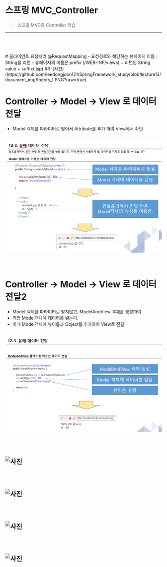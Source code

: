 # 스프링 MVC_Controller
> 스프링 MVC중 Controller 학습


<hr/>

<br/>
<br/>


  
<br/>
# 클라이언트 요청처리 @RequestMapping
- 요청경로와 해당하는 뷰페이지 이름 : String을 리턴 
- 뷰페이지의 이름은 prefix (/WEB-INF/views) + 리턴된 String value + suffix(.jsp)
## ![사진](https://github.com/leedongjoon121/SpringFramework_study/blob/lecture13/document_img/theory_1.PNG?raw=true)

<br/>

# Controller -> Model -> View 로 데이터 전달
- Model 객체를 파라미터로 받아서 Attribute를 추가 하여 View에서 확인
## ![사진](https://github.com/leedongjoon121/SpringFramework_study/blob/lecture13/document_img/theory_2.PNG?raw=true)


<br/>

# Controller -> Model -> View 로 데이터 전달2
- Model 객체를 파라미터로 받지않고, ModelAndView 객체를 생성하여
- 직접 Model객체에 데이터를 넣는다.
- 이때 Model객체에 뷰이름과 Object를 추가하여 View로 전달
## ![사진](https://github.com/leedongjoon121/SpringFramework_study/blob/lecture13/document_img/theory_3.PNG?raw=true)


<br/>

#
## ![사진](?raw=true)


<br/>

#
## ![사진](?raw=true)


<br/>

#
## ![사진](?raw=true)


<br/>

#
## ![사진](?raw=true)
